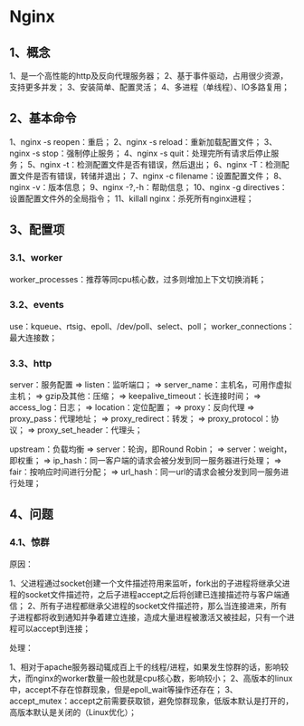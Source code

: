 # Nginx

## 1、概念

1、是一个高性能的http及反向代理服务器；
2、基于事件驱动，占用很少资源，支持更多并发；
3、安装简单、配置灵活；
4、多进程（单线程）、IO多路复用；

## 2、基本命令

1、nginx -s reopen：重启；
2、nginx -s reload：重新加载配置文件；
3、nginx -s stop：强制停止服务；
4、nginx -s quit：处理完所有请求后停止服务；
5、nginx -t：检测配置文件是否有错误，然后退出；
6、nginx -T：检测配置文件是否有错误，转储并退出；
7、nginx -c filename：设置配置文件；
8、nginx -v：版本信息；
9、nginx -?,-h：帮助信息；
10、nginx -g directives：设置配置文件外的全局指令；
11、killall nginx：杀死所有nginx进程；

## 3、配置项

### 3.1、worker

worker_processes：推荐等同cpu核心数，过多则增加上下文切换消耗；

### 3.2、events

use：kqueue、rtsig、epoll、/dev/poll、select、poll；
worker_connections：最大连接数；

### 3.3、http

server：服务配置
	=>  listen：监听端口；
	=>  server_name：主机名，可用作虚拟主机；
	=>  gzip及其他：压缩；
	=>  keepalive_timeout：长连接时间；
	=>  access_log：日志；
	=>  location：定位配置；
	=>  proxy：反向代理
		=>  proxy_pass：代理地址；
		=>  proxy_redirect：转发；
		=>  proxy_protocol：协议；
		=>  proxy_set_header：代理头；

upstream：负载均衡
	=>  server：轮询，即Round Robin；
	=>  server：weight，即权重；
	=>  ip_hash：同一客户端的请求会被分发到同一服务器进行处理；
	=>  fair：按响应时间进行分配；
	=>  url_hash：同一url的请求会被分发到同一服务进行处理；

## 4、问题

### 4.1、惊群

原因：

1、父进程通过socket创建一个文件描述符用来监听，fork出的子进程将继承父进程的socket文件描述符，之后子进程accept之后将创建已连接描述符与客户端通信；
2、所有子进程都继承父进程的socket文件描述符，那么当连接进来，所有子进程都将收到通知并争着建立连接，造成大量进程被激活又被挂起，只有一个进程可以accept到连接；

处理：

1、相对于apache服务器动辄成百上千的线程/进程，如果发生惊群的话，影响较大，而nginx的worker数量一般也就是cpu核心数，影响较小；
2、高版本的linux中，accept不存在惊群现象，但是epoll_wait等操作还存在；
3、accept_mutex：accept之前需要获取锁，避免惊群现象，低版本默认是打开的，高版本默认是关闭的（Linux优化）；



